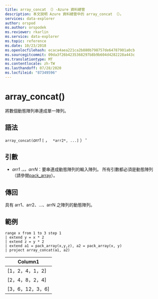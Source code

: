 ```yaml
---
title: array_concat （）-Azure 資料總管
description: 本文說明 Azure 資料總管中的 array_concat （）。
services: data-explorer
author: orspod
ms.author: orspodek
ms.reviewer: rkarlin
ms.service: data-explorer
ms.topic: reference
ms.date: 10/23/2018
ms.openlocfilehash: ecaca4aea221ca2b880b798757de64787901a0cb
ms.sourcegitcommit: 09da3f26b4235368297b8b9b604d4282228a443c
ms.translationtype: MT
ms.contentlocale: zh-TW
ms.lasthandoff: 07/28/2020
ms.locfileid: "87349596"
---
```

# <a name="array_concat"></a>array_concat()

將數個動態陣列串連成單一陣列。

## <a name="syntax"></a>語法

`array_concat(`*arr1* `[` ， ` *arr2*, ...]` ） '

## <a name="arguments"></a>引數

* *arr1 .。。arrN*：要串連成動態陣列的輸入陣列。 所有引數都必須是動態陣列（請參閱[pack_array](packarrayfunction.md)）。 

## <a name="returns"></a>傳回

具有 arr1、arr2、...、arrN 之陣列的動態陣列。

## <a name="example"></a>範例

<!-- csl: https://help.kusto.windows.net:443/Samples -->
```kusto
range x from 1 to 3 step 1
| extend y = x * 2
| extend z = y * 2
| extend a1 = pack_array(x,y,z), a2 = pack_array(x, y)
| project array_concat(a1, a2)
```

|Column1|
|---|
|[1，2，4，1，2]|
|[2，4，8，2，4]|
|[3，6，12，3，6]|
